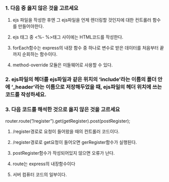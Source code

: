 ### 1. 다음 중 옳지 않은 것을 고르세요
1. ejs 파일을 작성한 후엔 그 ejs파일을 언제 렌더링할 것인지에 대한 컨트롤러 함수를 만들어야한다.

2. ejs 태그 중 <%- %>태그 사이에는 HTML코드를 작성한다.

3. forEach함수는 express의 내장 함수 중 하나로 변수로 받은 데이터를 처음부터 끝까지 순회하는 함수이다.

4. method-override 모듈은 미들웨어로 사용할 수 있다.

   

### 2. ejs파일의 헤더를 ejs파일과 같은 위치의 ‘include’라는 이름의 폴더 안에  ‘_header’라는 이름으로 저장해두었을 때, ejs파일의 헤더 위치에 쓰는 코드를 작성하세요.



### 3. 다음 코드를 해석한 것으로 옳지 않은 것을 고르세요

router.route(”/register”).get(getRegister).post(postRegister);


1. /register경로로 요청이 들어왔을 때의 컨트롤러 코드이다.
 
2. /register경로로 get요청이 들어오면 gerRegister함수가 실행된다.

3. postRegister함수가 작성되어있지 않으면 오류가 난다.

4. route는 express의 내장함수이다

5. 서버 컴퓨터 코드의 일부이다.
